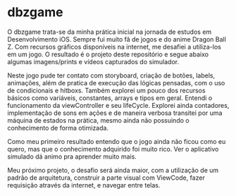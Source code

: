 # dbzgame


O dbzgame trata-se da minha prática inicial na jornada de estudos em Desenvolvimento iOS. Sempre fui muito fã de jogos e do anime Dragon Ball Z.
Com recursos gráficos disponíveis na internet, me desafiei a utiliza-los em um jogo.
O resultado é o projeto deste repositório e segue abaixo algumas imagens/prints e vídeos capturados do simulador.



Neste jogo pude ter contato com storyboard, criação de botões, labels, animações, além de pratica de execução das lógicas pensadas, com o uso de condicionais e hitboxs. 
Também explorei um pouco dos recursos básicos como variáveis, constantes, arrays e tipos em geral.
Entendi o funcionamento da viewController e seu lifeCycle.
Explorei ainda contadores, implementação de sons em ações e de maneira verbosa transitei por uma máquina de estados na prática, mesmo ainda não possuindo o conhecimento de forma otimizada.

Como meu primeiro resultado entendo que o jogo ainda não ficou como eu quero, mas que o conhecimento adquirido foi muito rico. Ver o aplicativo simulado dá animo pra aprender muito mais.

Meu próximo projeto, o desafio será ainda maior, com a utilização de um padrão de arquitetura, construir a parte visual com ViewCode, fazer requisição através da internet, e navegar entre telas.
